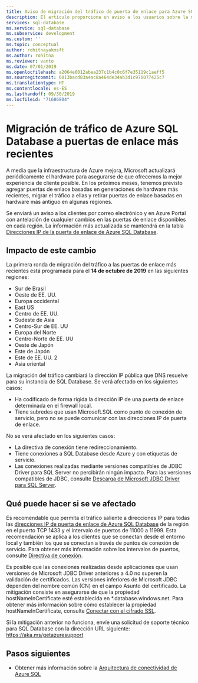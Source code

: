 ```yaml
---
title: Aviso de migración del tráfico de puerta de enlace para Azure SQL Database | Microsoft Docs
description: El artículo proporciona un aviso a los usuarios sobre la migración de direcciones IP de puertas de enlace de Azure SQL Database
services: sql-database
ms.service: sql-database
ms.subservice: development
ms.custom: ''
ms.topic: conceptual
author: rohitnayakmsft
ms.author: rohitna
ms.reviewer: vanto
ms.date: 07/01/2019
ms.openlocfilehash: a2064e0012abea237c1b4c0c6f7e35119c1aeff5
ms.sourcegitcommit: 6013bacd83a4ac8a464de34ab3d1c976077425c7
ms.translationtype: HT
ms.contentlocale: es-ES
ms.lasthandoff: 09/30/2019
ms.locfileid: "71686804"
---
```

# <a name="azure-sql-database-traffic-migration-to-newer-gateways"></a>Migración de tráfico de Azure SQL Database a puertas de enlace más recientes

A media que la infraestructura de Azure mejora, Microsoft actualizará periódicamente el hardware para asegurarse de que ofrecemos la mejor experiencia de cliente posible. En los próximos meses, tenemos previsto agregar puertas de enlace basadas en generaciones de hardware más recientes, migrar el tráfico a ellas y retirar puertas de enlace basadas en hardware más antiguo en algunas regiones.  

Se enviará un aviso a los clientes por correo electrónico y en Azure Portal con antelación de cualquier cambios en las puertas de enlace disponibles en cada región. La información más actualizada se mantendrá en la tabla [Direcciones IP de la puerta de enlace de Azure SQL Database](sql-database-connectivity-architecture.md#azure-sql-database-gateway-ip-addresses).

## <a name="impact-of-this-change"></a>Impacto de este cambio

La primera ronda de migración del tráfico a las puertas de enlace más recientes está programada para el **14 de octubre de 2019** en las siguientes regiones:
- Sur de Brasil
- Oeste de EE. UU.
- Europa occidental
- East US
- Centro de EE. UU.
- Sudeste de Asia
- Centro-Sur de EE. UU
- Europa del Norte
- Centro-Norte de EE. UU
- Oeste de Japón
- Este de Japón
- Este de EE. UU. 2
- Asia oriental

La migración del tráfico cambiará la dirección IP pública que DNS resuelve para su instancia de SQL Database.
Se verá afectado en los siguientes casos:
- Ha codificado de forma rígida la dirección IP de una puerta de enlace determinada en el firewall local.
- Tiene subredes que usan Microsoft.SQL como punto de conexión de servicio, pero no se puede comunicar con las direcciones IP de puerta de enlace.

No se verá afectado en los siguientes casos:
- La directiva de conexión tiene redireccionamiento.
- Tiene conexiones a SQL Database desde Azure y con etiquetas de servicio.
- Las conexiones realizadas mediante versiones compatibles de JDBC Driver para SQL Server no percibirán ningún impacto. Para las versiones compatibles de JDBC, consulte [Descarga de Microsoft JDBC Driver para SQL Server](/sql/connect/jdbc/download-microsoft-jdbc-driver-for-sql-server).

## <a name="what-to-do-you-do-if-youre-affected"></a>Qué puede hacer si se ve afectado

Es recomendable que permita el tráfico saliente a direcciones IP para todas las [direcciones IP de puerta de enlace de Azure SQL Database](sql-database-connectivity-architecture.md#azure-sql-database-gateway-ip-addresses) de la región en el puerto TCP 1433 y el intervalo de puertos de 11000 a 11999. Esta recomendación se aplica a los clientes que se conectan desde el entorno local y también los que se conectan a través de puntos de conexión de servicio. Para obtener más información sobre los intervalos de puertos, consulte [Directiva de conexión](sql-database-connectivity-architecture.md#connection-policy).

Es posible que las conexiones realizadas desde aplicaciones que usan versiones de Microsoft JDBC Driver anteriores a 4.0 no superen la validación de certificados. Las versiones inferiores de Microsoft JDBC dependen del nombre común (CN) en el campo Asunto del certificado. La mitigación consiste en asegurarse de que la propiedad hostNameInCertificate esté establecida en *.database.windows.net. Para obtener más información sobre cómo establecer la propiedad hostNameInCertificate, consulte [Conectar con el cifrado SSL](/sql/connect/jdbc/connecting-with-ssl-encryption).

Si la mitigación anterior no funciona, envíe una solicitud de soporte técnico para SQL Database con la dirección URL siguiente: https://aka.ms/getazuresupport

## <a name="next-steps"></a>Pasos siguientes

- Obtener más información sobre la [Arquitectura de conectividad de Azure SQL](sql-database-connectivity-architecture.md)
